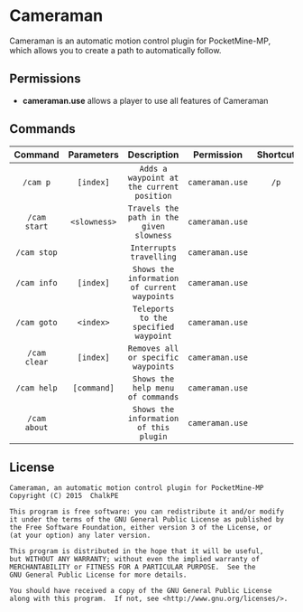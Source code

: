 # Cameraman
Cameraman is an automatic motion control plugin for PocketMine-MP, which allows you to create a path to automatically follow.

## Permissions
- **cameraman.use** allows a player to use all features of Cameraman

## Commands
| Command | Parameters | Description | Permission | Shortcut |
| :-------: | :-------: | :-------: | :-------: | :-------: |
| `/cam p` | `[index]` | `Adds a waypoint at the current position` | `cameraman.use` | `/p` |
| `/cam start` | `<slowness>` | `Travels the path in the given slowness` | `cameraman.use` | |
| `/cam stop` | | `Interrupts travelling` | `cameraman.use` | |
| `/cam info` | `[index]` | `Shows the information of current waypoints` | `cameraman.use` | |
| `/cam goto` | `<index>` | `Teleports to the specified waypoint` | `cameraman.use` | |
| `/cam clear` | `[index]` | `Removes all or specific waypoints` | `cameraman.use` | |
| `/cam help` | `[command]` | `Shows the help menu of commands` | `cameraman.use` | |
| `/cam about` | | `Shows the information of this plugin` | `cameraman.use` | |

## License
```
Cameraman, an automatic motion control plugin for PocketMine-MP
Copyright (C) 2015  ChalkPE

This program is free software: you can redistribute it and/or modify
it under the terms of the GNU General Public License as published by
the Free Software Foundation, either version 3 of the License, or
(at your option) any later version.

This program is distributed in the hope that it will be useful,
but WITHOUT ANY WARRANTY; without even the implied warranty of
MERCHANTABILITY or FITNESS FOR A PARTICULAR PURPOSE.  See the
GNU General Public License for more details.

You should have received a copy of the GNU General Public License
along with this program.  If not, see <http://www.gnu.org/licenses/>.
```
